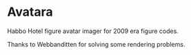 # Avatara
Habbo Hotel figure avatar imager for 2009 era figure codes.

Thanks to Webbanditten for solving some rendering problems.